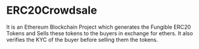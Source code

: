 # ERC20Crowdsale
It is an Ethereum Blockchain Project which generates the Fungible ERC20 Tokens and Sells these tokens to the buyers in exchange for ethers. It also verifies the KYC of the buyer before selling them the tokens.
